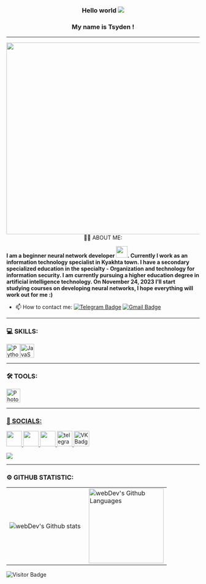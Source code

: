 ### <p align="center">      Hello world ![](https://user-images.githubusercontent.com/18350557/176309783-0785949b-9127-417c-8b55-ab5a4333674e.gif)

### <p align="center"> My name is Tsyden !
---
<p align="center"><img src="https://vsthemes.org/uploads/posts/2019-11/1572990550_screenshot_1.webp" width="1050"height="500 /></p>

### :man_technologist: ABOUT ME:
<p><b> I am a beginner neural network developer <img src="https://media.giphy.com/media/WUlplcMpOCEmTGBtBW/giphy.gif" width="30px">. Currently I work as an information technology specialist in  Kyakhta town. I have a secondary specialized education in the specialty - Organization and technology for information security. I am currently pursuing a higher education degree in artificial intelligence technology. On November 24, 2023 I’ll start studying courses on developing neural networks, I hope everything will work out for me :)</b></p>

- :mailbox: How to contact me: [![Telegram Badge](https://img.shields.io/badge/-Ezoter1ka-blue?style=flat&logo=Telegram&logoColor=white)](https://t.me/Ezoter1ka) [![Gmail Badge](https://img.shields.io/badge/-Gmail-red?style=flat&logo=Gmail&logoColor=white)](mailto:tsiden1993@gmail.com)

---


### 💻 SKILLS:


<p align="left">
<a href="https://www.python.org/" target="_blank" rel="noreferrer"><img src="https://raw.githubusercontent.com/danielcranney/readme-generator/main/public/icons/skills/python-colored.svg" width="36" height="36" alt="Python" /></a><a href="https://developer.mozilla.org/en-US/docs/Web/JavaScript" target="_blank" rel="noreferrer"><img src="https://raw.githubusercontent.com/danielcranney/readme-generator/main/public/icons/skills/javascript-colored.svg" width="36" height="36" alt="JavaScript" /></a></a>
</p>

---
### 🛠 TOOLS:
<p align="left"> <a href="https://www.adobe.com/uk/products/photoshop.html" target="_blank" rel="noreferrer"><img src="https://raw.githubusercontent.com/danielcranney/readme-generator/main/public/icons/skills/photoshop-colored.svg" width="36" height="36" alt="Photoshop" /> </p>
 
---

### 🤝 SOCIALS:

<p align="left"> <a href="https://discord.com/users/cyden.ezoterika" target="_blank" rel="noreferrer"> <picture> <source media="(prefers-color-scheme: dark)" srcset="undefined" /> <source media="(prefers-color-scheme: light)" srcset="https://raw.githubusercontent.com/danielcranney/readme-generator/main/public/icons/socials/discord.svg" /> <img src="https://raw.githubusercontent.com/danielcranney/readme-generator/main/public/icons/socials/discord.svg" width="40" height="40" /> </picture> </a> <a href="https://www.github.com/Ezoter1ka" target="_blank" rel="noreferrer"> <picture> <source media="(prefers-color-scheme: dark)" srcset="https://raw.githubusercontent.com/danielcranney/readme-generator/main/public/icons/socials/github-dark.svg" /> <source media="(prefers-color-scheme: light)" srcset="https://raw.githubusercontent.com/danielcranney/readme-generator/main/public/icons/socials/github.svg" /> <img src="https://raw.githubusercontent.com/danielcranney/readme-generator/main/public/icons/socials/github.svg" width="40" height="40" /> </picture> </a> <a href="https://www.twitch.tv/xdom1nant" target="_blank" rel="noreferrer"> <picture> <source media="(prefers-color-scheme: dark)" srcset="undefined" /> <source media="(prefers-color-scheme: light)" srcset="https://raw.githubusercontent.com/danielcranney/readme-generator/main/public/icons/socials/twitch.svg" /> <img src="https://raw.githubusercontent.com/danielcranney/readme-generator/main/public/icons/socials/twitch.svg" width="40" height="40" /> </picture> </a>
<a href="https://t.me/Ezoter1ka" target="_blank">
      <img src="https://cdn-icons-png.flaticon.com/512/2111/2111646.png" width="40" height="40" alt="telegram group" />
    </a>
<a href="https://vk.com/tsyd3n" target="_blank">
      <img src="https://cdn-icons-png.flaticon.com/512/145/145813.png" width="40" height="40" alt="VK Badge"/>
    </a>
</p>   

<p> </p>
 <a href="https://www.twitch.tv/xdom1nant" target="_blank" rel="noreferrer"><img
src="https://img.shields.io/twitch/status/xdom1nant?logo=twitchsx&style=for-the-badge&color=0891b2&labelColor=1c1917&label=TWITCH+STATUS" /></a>

---

### ⚙️ GITHUB STATISTIC:

<table>
  <tr>
    <td>
      <img align="left" src="http://github-readme-streak-stats.herokuapp.com?user=Ezoter1ka&theme=dark&background=000000" alt="webDev's Github stats" />
    </td>
    <td>
      <img height="195px" align="right" alt="webDev's Github Languages" src="https://github-readme-stats-sigma-five.vercel.app/api/top-langs/?username=Ezoter1ka&layout=compact&theme=vision-friendly-dark" />
    </td>
  </tr>
</table>

![Visitor Badge](https://visitor-badge.laobi.icu/badge?page_id=Ezoter1ka)





















<!--
**Ezoter1ka/Ezoter1ka** is a ✨ _special_ ✨ repository because its `README.md` (this file) appears on your GitHub profile.

Here are some ideas to get you started:

- 🔭 I’m currently working on ...
- 🌱 I’m currently learning ...
- 👯 I’m looking to collaborate on ...
- 🤔 I’m looking for help with ...
- 💬 Ask me about ...
- 📫 How to reach me: ...
- 😄 Pronouns: ...
- ⚡ Fun fact: ...
-->
